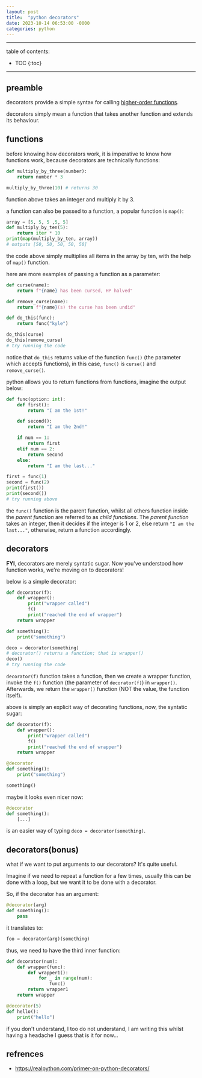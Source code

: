 ```yaml
---
layout: post
title:  "python decorators"
date: 2023-10-14 06:53:00 -0000
categories: python
---
```


* * *
table of contents:

* TOC
{:toc}
* * *

## preamble

decorators provide a simple syntax for calling [higher-order functions](http://en.wikipedia.org/wiki/Higher-order_function).

decorators simply mean a function that takes another function and extends its behaviour.

## functions

before knowing how decorators work, it is imperative to know how functions work, because decorators are technically functions:

```py
def multiply_by_three(number):
    return number * 3

multiply_by_three(10) # returns 30
```

function above takes an integer and multiply it by 3.

a function can also be passed to a function, a popular function is `map()`:

```py
array = [5, 5, 5 ,5, 5]
def multiply_by_ten(5):
    return iter * 10
print(map(multiply_by_ten, array))
# outputs [50, 50, 50, 50, 50]
```

the code above simply multiplies all items in the array by ten, with the help of `map()` function.

here are more examples of passing a function as a parameter:

```py
def curse(name):
    return f"{name} has been cursed, HP halved"

def remove_curse(name):
    return f"{name}(s) the curse has been undid"

def do_this(func):
    return func("kyle")

do_this(curse)
do_this(remove_curse)
# try running the code
```

notice that `do_this` returns value of the function `func()` (the parameter which accepts functions), in this case, `func()` is `curse()`
and `remove_curse()`.

python allows you to return functions from functions, imagine the output below:

```py
def func(option: int):
    def first():
        return "I am the 1st!"

    def second():
        return "I am the 2nd!"

    if num == 1:
        return first
    elif num == 2:
        return second
    else:
        return "I am the last..."

first = func(1)
second = func(2)
print(first())
print(second())
# try running above
```

the `func()` function is the parent function, whilst all others function inside the *parent function* are referred to as *child functions*. The *parent function* takes an integer, then it decides if the integer is 1 or 2, else return `"I am the last..."`, otherwise, return a function accordingly.

## decorators

**FYI**, decorators are merely syntatic sugar. Now you've understood how function works, we're moving on to decorators!

below is a simple decorator:
```py
def decorator(f):
    def wrapper():
        print("wrapper called")
        f()
        print("reached the end of wrapper")
    return wrapper

def something():
    print("something")

deco = decorator(something)
# decorator() returns a function; that is wrapper()
deco()
# try running the code
```

`decorator(f)` function takes a function, then we create a wrapper function, invoke the `f()` function (the parameter of `decorator(f)`) in `wrapper()`. Afterwards, we return the `wrapper()` function (NOT the value, the function itself).

above is simply an explicit way of decorating functions, now, the syntatic sugar:

```py
def decorator(f):
    def wrapper():
        print("wrapper called")
        f()
        print("reached the end of wrapper")
    return wrapper

@decorator
def something():
    print("something")

something()
```

maybe it looks even nicer now:

```py
@decorator
def something():
    [...]
```

is an easier way of typing `deco = decorator(something)`.

## decorators(bonus)

what if we want to put arguments to our decorators? It's quite useful.

Imagine if we need to repeat a function for a few times, usually this can be done with a loop, but we want it to be done with a decorator.

So, if the decorator has an argument:

```py
@decorator(arg)
def something():
    pass
```

it translates to:

```py
foo = decorator(arg)(something)
```

thus, we need to have the third inner function:

```py
def decorator(num):
    def wrapper(func):
        def wrapper1():
            for _ in range(num):
                func()
        return wrapper1
    return wrapper

@decorator(5)
def hello():
    print("hello")
```

if you don't understand, I too do not understand, I am writing this whilst having a headache I guess that is it for now...

## refrences

* <https://realpython.com/primer-on-python-decorators/>